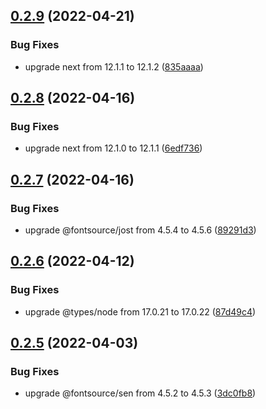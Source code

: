 ## [0.2.9](https://github.com/kr-anurag/portfolio/compare/v0.2.8...v0.2.9) (2022-04-21)


### Bug Fixes

* upgrade next from 12.1.1 to 12.1.2 ([835aaaa](https://github.com/kr-anurag/portfolio/commit/835aaaa3220e30fb7d2511c17c2532edc35e0a11))



## [0.2.8](https://github.com/kr-anurag/portfolio/compare/v0.2.7...v0.2.8) (2022-04-16)


### Bug Fixes

* upgrade next from 12.1.0 to 12.1.1 ([6edf736](https://github.com/kr-anurag/portfolio/commit/6edf736ce00fc1a964ace17a86ec4570b0f36bd1))



## [0.2.7](https://github.com/kr-anurag/portfolio/compare/v0.2.6...v0.2.7) (2022-04-16)


### Bug Fixes

* upgrade @fontsource/jost from 4.5.4 to 4.5.6 ([89291d3](https://github.com/kr-anurag/portfolio/commit/89291d390cbecfe6e6681a96efbd0a6d536db681))



## [0.2.6](https://github.com/kr-anurag/portfolio/compare/v0.2.5...v0.2.6) (2022-04-12)


### Bug Fixes

* upgrade @types/node from 17.0.21 to 17.0.22 ([87d49c4](https://github.com/kr-anurag/portfolio/commit/87d49c4d95f306d617e3fd46ded79b3b8b8cd47f))



## [0.2.5](https://github.com/kr-anurag/portfolio/compare/v0.2.4...v0.2.5) (2022-04-03)


### Bug Fixes

* upgrade @fontsource/sen from 4.5.2 to 4.5.3 ([3dc0fb8](https://github.com/kr-anurag/portfolio/commit/3dc0fb819d79aad8264f09473e980cf23924dcdf))



